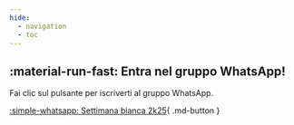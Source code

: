 ```yaml
---
hide:
  - navigation
  - toc
---
```


## :material-run-fast: Entra nel gruppo WhatsApp!
Fai clic sul pulsante per iscriverti al gruppo WhatsApp.

[:simple-whatsapp: Settimana bianca 2k25][1]{ .md-button }

[1]: https://rfsxx.com/2k25SB-chat "gruppo WhatsApp"
